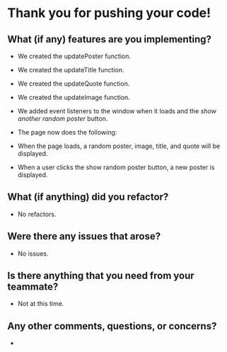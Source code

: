 # Thank you for pushing your code!

## What (if any) features are you implementing?
 + We created the updatePoster function.
 + We created the updateTitle function.
 + We created the updateQuote function.
 + We created the updateImage function.
 + We added event listeners to the window when it loads and the _show another random poster_ button.
 
 + The page now does the following:

  + When the page loads, a random poster, image, title, and quote will be displayed.
  + When a user clicks the show random poster button, a new poster is displayed.


## What (if anything) did you refactor?
 + No refactors.


## Were there any issues that arose?
 + No issues.


## Is there anything that you need from your teammate?
 + Not at this time.


## Any other comments, questions, or concerns?
 +
